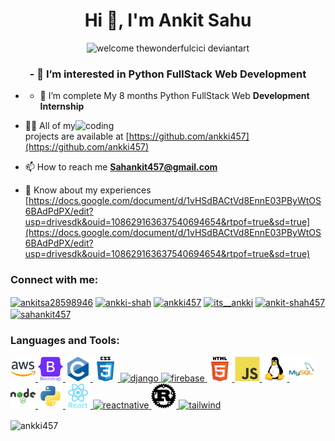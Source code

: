 
<h1 align="center">Hi 👋, I'm Ankit Sahu</h1>

<p align="center"><img src="https://www.freepnglogos.com/uploads/welcome-png/welcome-thewonderfulcici-deviantart-32.png" width="400" margine alt="welcome thewonderfulcici deviantart"/></p>


<h3 align="center">- 👀 I’m interested in Python FullStack Web Development</h3>

- - 🌱 I’m complete My 8 months Python FullStack Web **Development Internship**

<img align="right" src="https://camo.githubusercontent.com/b5cc1129d1e062ef9d8ac155ac3b94ed6d0c0e8e9570379994546117cdf1f0f9/68747470733a2f2f632e74656e6f722e636f6d2f6664764f6c6c647235525941414141432f707269766174652e676966" alt="coding" width="400">

- 👨‍💻 All of my projects are available at [https://github.com/ankki457](https://github.com/ankki457)

- 📫 How to reach me **Sahankit457@gmail.com**

- 📄 Know about my experiences [https://docs.google.com/document/d/1vHSdBACtVd8EnnE03PByWtOS6BAdPdPX/edit?usp=drivesdk&ouid=108629163637540694654&rtpof=true&sd=true](https://docs.google.com/document/d/1vHSdBACtVd8EnnE03PByWtOS6BAdPdPX/edit?usp=drivesdk&ouid=108629163637540694654&rtpof=true&sd=true)

<h3 align="left">Connect with me:</h3>
<p align="left">
<a href="https://twitter.com/ankitsa28598946" target="blank"><img align="center" src="https://raw.githubusercontent.com/rahuldkjain/github-profile-readme-generator/master/src/images/icons/Social/twitter.svg" alt="ankitsa28598946" height="30" width="40" /></a>
<a href="https://linkedin.com/in/ankki-shah" target="blank"><img align="center" src="https://raw.githubusercontent.com/rahuldkjain/github-profile-readme-generator/master/src/images/icons/Social/linked-in-alt.svg" alt="ankki-shah" height="30" width="40" /></a>
<a href="https://fb.com/ankki457" target="blank"><img align="center" src="https://raw.githubusercontent.com/rahuldkjain/github-profile-readme-generator/master/src/images/icons/Social/facebook.svg" alt="ankki457" height="30" width="40" /></a>
<a href="https://instagram.com/its__ankki" target="blank"><img align="center" src="https://raw.githubusercontent.com/rahuldkjain/github-profile-readme-generator/master/src/images/icons/Social/instagram.svg" alt="its__ankki" height="30" width="40" /></a>
<a href="https://www.youtube.com/c/ankit-shah457" target="blank"><img align="center" src="https://raw.githubusercontent.com/rahuldkjain/github-profile-readme-generator/master/src/images/icons/Social/youtube.svg" alt="ankit-shah457" height="30" width="40" /></a>
<a href="https://www.hackerrank.com/sahankit457" target="blank"><img align="center" src="https://raw.githubusercontent.com/rahuldkjain/github-profile-readme-generator/master/src/images/icons/Social/hackerrank.svg" alt="sahankit457" height="30" width="40" /></a>
</p>

<h3 align="left">Languages and Tools:</h3>
<p align="left"> <a href="https://aws.amazon.com" target="_blank" rel="noreferrer"> <img src="https://raw.githubusercontent.com/devicons/devicon/master/icons/amazonwebservices/amazonwebservices-original-wordmark.svg" alt="aws" width="40" height="40"/> </a> <a href="https://getbootstrap.com" target="_blank" rel="noreferrer"> <img src="https://raw.githubusercontent.com/devicons/devicon/master/icons/bootstrap/bootstrap-plain-wordmark.svg" alt="bootstrap" width="40" height="40"/> </a> <a href="https://www.cprogramming.com/" target="_blank" rel="noreferrer"> <img src="https://raw.githubusercontent.com/devicons/devicon/master/icons/c/c-original.svg" alt="c" width="40" height="40"/> </a> <a href="https://www.w3schools.com/css/" target="_blank" rel="noreferrer"> <img src="https://raw.githubusercontent.com/devicons/devicon/master/icons/css3/css3-original-wordmark.svg" alt="css3" width="40" height="40"/> </a> <a href="https://www.djangoproject.com/" target="_blank" rel="noreferrer"> <img src="https://cdn.worldvectorlogo.com/logos/django.svg" alt="django" width="40" height="40"/> </a> <a href="https://firebase.google.com/" target="_blank" rel="noreferrer"> <img src="https://www.vectorlogo.zone/logos/firebase/firebase-icon.svg" alt="firebase" width="40" height="40"/> </a> <a href="https://www.w3.org/html/" target="_blank" rel="noreferrer"> <img src="https://raw.githubusercontent.com/devicons/devicon/master/icons/html5/html5-original-wordmark.svg" alt="html5" width="40" height="40"/> </a> <a href="https://developer.mozilla.org/en-US/docs/Web/JavaScript" target="_blank" rel="noreferrer"> <img src="https://raw.githubusercontent.com/devicons/devicon/master/icons/javascript/javascript-original.svg" alt="javascript" width="40" height="40"/> </a> <a href="https://www.linux.org/" target="_blank" rel="noreferrer"> <img src="https://raw.githubusercontent.com/devicons/devicon/master/icons/linux/linux-original.svg" alt="linux" width="40" height="40"/> </a> <a href="https://www.mysql.com/" target="_blank" rel="noreferrer"> <img src="https://raw.githubusercontent.com/devicons/devicon/master/icons/mysql/mysql-original-wordmark.svg" alt="mysql" width="40" height="40"/> </a> <a href="https://nodejs.org" target="_blank" rel="noreferrer"> <img src="https://raw.githubusercontent.com/devicons/devicon/master/icons/nodejs/nodejs-original-wordmark.svg" alt="nodejs" width="40" height="40"/> </a> <a href="https://www.python.org" target="_blank" rel="noreferrer"> <img src="https://raw.githubusercontent.com/devicons/devicon/master/icons/python/python-original.svg" alt="python" width="40" height="40"/> </a> <a href="https://reactjs.org/" target="_blank" rel="noreferrer"> <img src="https://raw.githubusercontent.com/devicons/devicon/master/icons/react/react-original-wordmark.svg" alt="react" width="40" height="40"/> </a> <a href="https://reactnative.dev/" target="_blank" rel="noreferrer"> <img src="https://reactnative.dev/img/header_logo.svg" alt="reactnative" width="40" height="40"/> </a> <a href="https://www.rust-lang.org" target="_blank" rel="noreferrer"> <img src="https://raw.githubusercontent.com/devicons/devicon/master/icons/rust/rust-plain.svg" alt="rust" width="40" height="40"/> </a> <a href="https://tailwindcss.com/" target="_blank" rel="noreferrer"> <img src="https://www.vectorlogo.zone/logos/tailwindcss/tailwindcss-icon.svg" alt="tailwind" width="40" height="40"/> </a> </p>

<p><img align="center" src="https://github-readme-stats.vercel.app/api/top-langs?username=ankki457&show_icons=true&locale=en&layout=compact" alt="ankki457" /></p>

